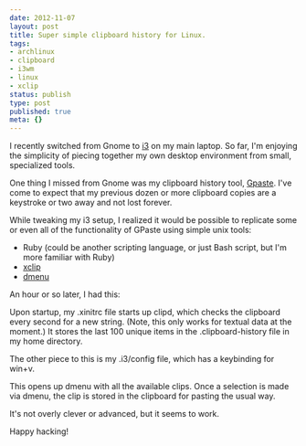```yaml
---
date: 2012-11-07
layout: post
title: Super simple clipboard history for Linux.
tags:
- archlinux
- clipboard
- i3wm
- linux
- xclip
status: publish
type: post
published: true
meta: {}
---
```

<p>I recently switched from Gnome to <a href="http://i3wm.org/">i3</a> on my main laptop. So far, I'm enjoying the simplicity of piecing together my own desktop environment from small, specialized tools.</p><p>One thing I missed from Gnome was my clipboard history tool, <a href="https://github.com/Keruspe/GPaste">Gpaste</a>. I've come to expect that my previous dozen or more clipboard copies are a keystroke or two away and not lost forever.</p><p>While tweaking my i3 setup, I realized it would be possible to replicate some or even all of the functionality of GPaste using simple unix tools:</p><ul><li>Ruby (could be another scripting language, or just Bash script, but I'm more familiar with Ruby)</li><li><a href="http://sourceforge.net/projects/xclip/">xclip</a></li><li><a href="http://tools.suckless.org/dmenu/">dmenu</a></li></ul><p>An hour or so later, I had this:</p><script src="https://gist.github.com/4036552.js?file=clipd"></script><p>Upon startup, my .xinitrc file starts up clipd, which checks the clipboard every second for a new string. (Note, this only works for textual data at the moment.) It stores the last 100 unique items in the .clipboard-history file in my home directory.</p><p>The other piece to this is my .i3/config file, which has a keybinding for win+v.</p><script src="https://gist.github.com/4036552.js?file=.i3config"></script><p>This opens up dmenu with all the available clips. Once a selection is made via dmenu, the clip is stored in the clipboard for pasting the usual way.</p><p>It's not overly clever or advanced, but it seems to work.</p><p>Happy hacking!</p>
